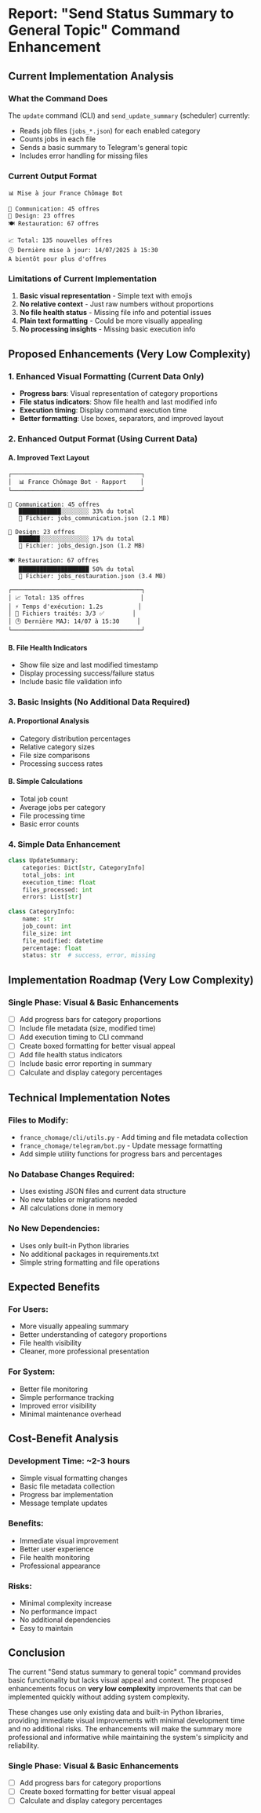 # Report: "Send Status Summary to General Topic" Command Enhancement

## Current Implementation Analysis

### What the Command Does
The `update` command (CLI) and `send_update_summary` (scheduler) currently:
- Reads job files (`jobs_*.json`) for each enabled category
- Counts jobs in each file
- Sends a basic summary to Telegram's general topic
- Includes error handling for missing files

### Current Output Format
```
📊 Mise à jour France Chômage Bot

🎯 Communication: 45 offres
🎨 Design: 23 offres
🍽️ Restauration: 67 offres

📈 Total: 135 nouvelles offres
🕒 Dernière mise à jour: 14/07/2025 à 15:30
A bientôt pour plus d'offres
```

### Limitations of Current Implementation
1. **Basic visual representation** - Simple text with emojis
2. **No relative context** - Just raw numbers without proportions
3. **No file health status** - Missing file info and potential issues
4. **Plain text formatting** - Could be more visually appealing
5. **No processing insights** - Missing basic execution info

## Proposed Enhancements (Very Low Complexity)

### 1. Enhanced Visual Formatting (Current Data Only)
- **Progress bars**: Visual representation of category proportions
- **File status indicators**: Show file health and last modified info
- **Execution timing**: Display command execution time
- **Better formatting**: Use boxes, separators, and improved layout

### 2. Enhanced Output Format (Using Current Data)

#### A. Improved Text Layout
```
┌─────────────────────────────────────┐
│  📊 France Chômage Bot - Rapport    │
└─────────────────────────────────────┘

🎯 Communication: 45 offres
   ████████████░░░░░░░░ 33% du total
   📁 Fichier: jobs_communication.json (2.1 MB)

🎨 Design: 23 offres  
   ██████░░░░░░░░░░░░░░ 17% du total
   📁 Fichier: jobs_design.json (1.2 MB)

🍽️ Restauration: 67 offres
   ████████████████████ 50% du total
   📁 Fichier: jobs_restauration.json (3.4 MB)

┌─────────────────────────────────────┐
│ 📈 Total: 135 offres                │
│ ⚡ Temps d'exécution: 1.2s          │
│ 📂 Fichiers traités: 3/3 ✅        │
│ 🕒 Dernière MAJ: 14/07 à 15:30     │
└─────────────────────────────────────┘
```

#### B. File Health Indicators
- Show file size and last modified timestamp
- Display processing success/failure status
- Include basic file validation info

### 3. Basic Insights (No Additional Data Required)

#### A. Proportional Analysis
- Category distribution percentages
- Relative category sizes
- File size comparisons
- Processing success rates

#### B. Simple Calculations
- Total job count
- Average jobs per category
- File processing time
- Basic error counts

### 4. Simple Data Enhancement
```python
class UpdateSummary:
    categories: Dict[str, CategoryInfo]
    total_jobs: int
    execution_time: float
    files_processed: int
    errors: List[str]
    
class CategoryInfo:
    name: str
    job_count: int
    file_size: int
    file_modified: datetime
    percentage: float
    status: str  # success, error, missing
```

## Implementation Roadmap (Very Low Complexity)

### Single Phase: Visual & Basic Enhancements
- [ ] Add progress bars for category proportions
- [ ] Include file metadata (size, modified time)
- [ ] Add execution timing to CLI command
- [ ] Create boxed formatting for better visual appeal
- [ ] Add file health status indicators
- [ ] Include basic error reporting in summary
- [ ] Calculate and display category percentages

## Technical Implementation Notes

### Files to Modify:
- `france_chomage/cli/utils.py` - Add timing and file metadata collection
- `france_chomage/telegram/bot.py` - Update message formatting
- Add simple utility functions for progress bars and percentages

### No Database Changes Required:
- Uses existing JSON files and current data structure
- No new tables or migrations needed
- All calculations done in memory

### No New Dependencies:
- Uses only built-in Python libraries
- No additional packages in requirements.txt
- Simple string formatting and file operations

## Expected Benefits

### For Users:
- More visually appealing summary
- Better understanding of category proportions
- File health visibility
- Cleaner, more professional presentation

### For System:
- Better file monitoring
- Simple performance tracking
- Improved error visibility
- Minimal maintenance overhead

## Cost-Benefit Analysis

### Development Time: ~2-3 hours
- Simple visual formatting changes
- Basic file metadata collection
- Progress bar implementation
- Message template updates

### Benefits:
- Immediate visual improvement
- Better user experience
- File health monitoring
- Professional appearance

### Risks:
- Minimal complexity increase
- No performance impact
- No additional dependencies
- Easy to maintain

## Conclusion

The current "Send status summary to general topic" command provides basic functionality but lacks visual appeal and context. The proposed enhancements focus on **very low complexity** improvements that can be implemented quickly without adding system complexity.

These changes use only existing data and built-in Python libraries, providing immediate visual improvements with minimal development time and no additional risks. The enhancements will make the summary more professional and informative while maintaining the system's simplicity and reliability.


### Single Phase: Visual & Basic Enhancements
- [ ] Add progress bars for category proportions
- [ ] Create boxed formatting for better visual appeal
- [ ] Calculate and display category percentages